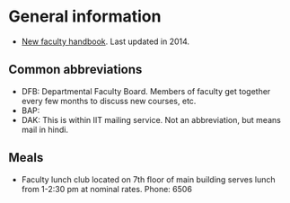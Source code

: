 # General information

* [New faculty handbook](https://beb.iitd.ac.in/New-Faculty-Handbook.pdf). Last updated in 2014.

## Common abbreviations

* DFB: Departmental Faculty Board. Members of faculty get together every few months to discuss new courses, etc.
* BAP: 
* DAK: This is within IIT mailing service. Not an abbreviation, but means mail in hindi.

## Meals

* Faculty lunch club located on 7th floor of main building serves lunch from 1-2:30 pm at nominal rates. Phone: 6506
